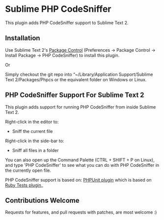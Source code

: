 Sublime PHP CodeSniffer
=======================

This plugin adds PHP CodeSniffer support to Sublime Text 2.

Installation
------------

Use Sublime Text 2's [Package Control](http://wbond.net/sublime_packages/package_control) (Preferences -> Package Control -> Install Package -> PHP CodeSniffer) to install this plugin.

Or

Simply checkout the git repo into “~/Library/Application Support/Sublime Text 2/Packages/Phpcs or the equivalent folder on Windows or Linux.


PHP CodeSniffer Support For Sublime Text 2
------------------------------------------

This plugin adds support for running PHP CodeSniffer from inside Sublime Text 2.

Right-click in the editor to:

* Sniff the current file

Right-click in the side-bar to:

* Sniff all files in a folder

You can also open up the Command Palette (CTRL + SHIFT + P on Linux), and type
'PHP CodeSniffer' to see what you can do with PHP CodeSniffer in the currently open file.

PHP CodeSniffer support is based on:
[PHPUnit plugin](https://github.com/stuartherbert/sublime-phpunit) which is based on
[Ruby Tests plugin](https://github.com/maltize/sublime-text-2-ruby-tests)_


Contributions Welcome
---------------------

Requests for features, and pull requests with patches, are most welcome :)
